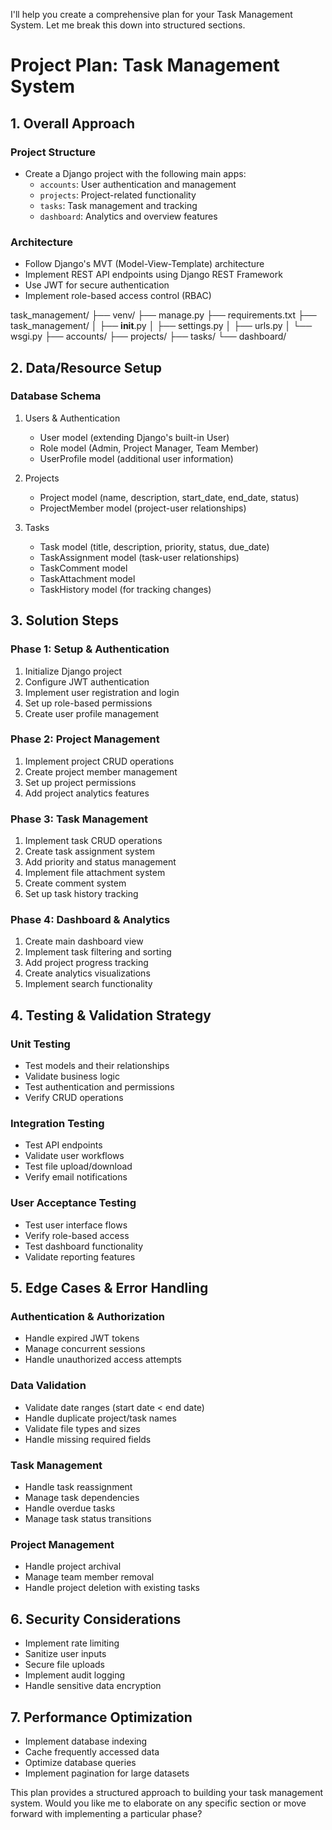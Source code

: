 I'll help you create a comprehensive plan for your Task Management System. Let me break this down into structured sections.

# Project Plan: Task Management System

## 1. Overall Approach

### Project Structure
- Create a Django project with the following main apps:
  - `accounts`: User authentication and management
  - `projects`: Project-related functionality
  - `tasks`: Task management and tracking
  - `dashboard`: Analytics and overview features

### Architecture
- Follow Django's MVT (Model-View-Template) architecture
- Implement REST API endpoints using Django REST Framework
- Use JWT for secure authentication
- Implement role-based access control (RBAC)

task_management/
├── venv/
├── manage.py
├── requirements.txt
├── task_management/
│   ├── __init__.py
│   ├── settings.py
│   ├── urls.py
│   └── wsgi.py
├── accounts/
├── projects/
├── tasks/
└── dashboard/

## 2. Data/Resource Setup

### Database Schema
1. Users & Authentication
   - User model (extending Django's built-in User)
   - Role model (Admin, Project Manager, Team Member)
   - UserProfile model (additional user information)

2. Projects
   - Project model (name, description, start_date, end_date, status)
   - ProjectMember model (project-user relationships)

3. Tasks
   - Task model (title, description, priority, status, due_date)
   - TaskAssignment model (task-user relationships)
   - TaskComment model
   - TaskAttachment model
   - TaskHistory model (for tracking changes)

## 3. Solution Steps

### Phase 1: Setup & Authentication
1. Initialize Django project
2. Configure JWT authentication
3. Implement user registration and login
4. Set up role-based permissions
5. Create user profile management

### Phase 2: Project Management
1. Implement project CRUD operations
2. Create project member management
3. Set up project permissions
4. Add project analytics features

### Phase 3: Task Management
1. Implement task CRUD operations
2. Create task assignment system
3. Add priority and status management
4. Implement file attachment system
5. Create comment system
6. Set up task history tracking

### Phase 4: Dashboard & Analytics
1. Create main dashboard view
2. Implement task filtering and sorting
3. Add project progress tracking
4. Create analytics visualizations
5. Implement search functionality

## 4. Testing & Validation Strategy

### Unit Testing
- Test models and their relationships
- Validate business logic
- Test authentication and permissions
- Verify CRUD operations

### Integration Testing
- Test API endpoints
- Validate user workflows
- Test file upload/download
- Verify email notifications

### User Acceptance Testing
- Test user interface flows
- Verify role-based access
- Test dashboard functionality
- Validate reporting features

## 5. Edge Cases & Error Handling

### Authentication & Authorization
- Handle expired JWT tokens
- Manage concurrent sessions
- Handle unauthorized access attempts

### Data Validation
- Validate date ranges (start date < end date)
- Handle duplicate project/task names
- Validate file types and sizes
- Handle missing required fields

### Task Management
- Handle task reassignment
- Manage task dependencies
- Handle overdue tasks
- Manage task status transitions

### Project Management
- Handle project archival
- Manage team member removal
- Handle project deletion with existing tasks

## 6. Security Considerations
- Implement rate limiting
- Sanitize user inputs
- Secure file uploads
- Implement audit logging
- Handle sensitive data encryption

## 7. Performance Optimization
- Implement database indexing
- Cache frequently accessed data
- Optimize database queries
- Implement pagination for large datasets

This plan provides a structured approach to building your task management system. Would you like me to elaborate on any specific section or move forward with implementing a particular phase?